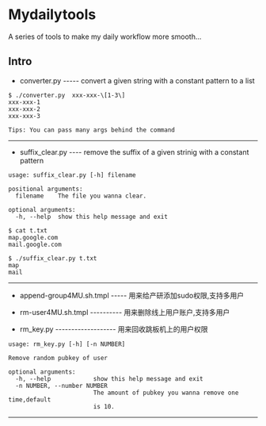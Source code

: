 # Mydailytools
A series of tools to make my daily workflow more smooth...  

## Intro
- converter.py ----- convert a given string with a constant pattern to a list
```
$ ./converter.py  xxx-xxx-\[1-3\]
xxx-xxx-1
xxx-xxx-2
xxx-xxx-3  

Tips: You can pass many args behind the command
``` 
-----------
- suffix_clear.py ---- remove the suffix of a given strinig with a constant pattern
```
usage: suffix_clear.py [-h] filename

positional arguments:
  filename    The file you wanna clear.

optional arguments:
  -h, --help  show this help message and exit

$ cat t.txt
map.google.com
mail.google.com

$ ./suffix_clear.py t.txt
map
mail
```
------------
- append-group4MU.sh.tmpl ----- 用来给产研添加sudo权限,支持多用户

- rm-user4MU.sh.tmpl ---------- 用来删除线上用户账户,支持多用户

- rm_key.py ------------------- 用来回收跳板机上的用户权限
```
usage: rm_key.py [-h] [-n NUMBER]

Remove random pubkey of user

optional arguments:
  -h, --help            show this help message and exit
  -n NUMBER, --number NUMBER
                        The amount of pubkey you wanna remove one time,default
                        is 10.
```
------------
